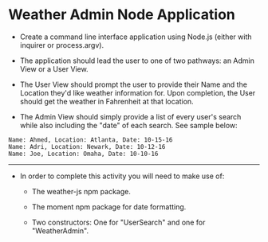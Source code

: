 # Weather Admin Node Application

* Create a command line interface application using Node.js (either with inquirer or process.argv).

* The application should lead the user to one of two pathways: an Admin View or a User View.

* The User View should prompt the user to provide their Name and the Location they'd like weather information for. Upon completion, the User should get the weather in Fahrenheit at that location.

* The Admin View should simply provide a list of every user's search while also including the "date" of each search. See sample below:

```
Name: Ahmed, Location: Atlanta, Date: 10-15-16
Name: Adri, Location: Newark, Date: 10-12-16
Name: Joe, Location: Omaha, Date: 10-10-16
```

---

* In order to complete this activity you will need to make use of:

  * The weather-js npm package.

  * The moment npm package for date formatting.

  * Two constructors: One for "UserSearch" and one for "WeatherAdmin".
